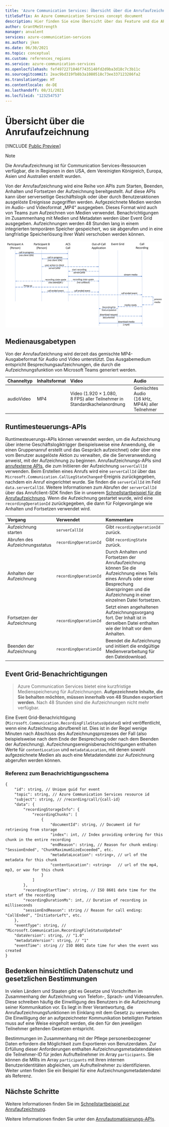 ```yaml
---
title: 'Azure Communication Services: Übersicht über die Anrufaufzeichnung'
titleSuffix: An Azure Communication Services concept document
description: Hier finden Sie eine Übersicht über das Feature und die APIs für die Anrufaufzeichnung.
author: GrantMeStrength
manager: anvalent
services: azure-communication-services
ms.author: jken
ms.date: 06/30/2021
ms.topic: conceptual
ms.custom: references_regions
ms.service: azure-communication-services
ms.openlocfilehash: fef4972271046f7435140fd2d9ba3d18c7c3b11c
ms.sourcegitcommit: 2eac9bd319fb8b3a1080518c73ee337123286fa2
ms.translationtype: HT
ms.contentlocale: de-DE
ms.lasthandoff: 08/31/2021
ms.locfileid: "123254753"
---
```

# <a name="calling-recording-overview"></a>Übersicht über die Anrufaufzeichnung

[!INCLUDE [Public Preview](../../includes/public-preview-include-document.md)]

> [!NOTE]
> Die Anrufaufzeichnung ist für Communication Services-Ressourcen verfügbar, die in Regionen in den USA, dem Vereinigten Königreich, Europa, Asien und Australien erstellt wurden.

Von der Anrufaufzeichnung wird eine Reihe von APIs zum Starten, Beenden, Anhalten und Fortsetzen der Aufzeichnung bereitgestellt. Auf diese APIs kann über serverseitige Geschäftslogik oder über durch Benutzeraktionen ausgelöste Ereignisse zugegriffen werden. Aufgezeichnete Medien werden im Audio- und Videoformat „MP4“ ausgegeben. Dieses Format wird auch von Teams zum Aufzeichnen von Medien verwendet. Benachrichtigungen im Zusammenhang mit Medien und Metadaten werden über Event Grid ausgegeben. Aufzeichnungen werden 48 Stunden lang in einem integrierten temporären Speicher gespeichert, wo sie abgerufen und in eine langfristige Speicherlösung Ihrer Wahl verschoben werden können. 

![Diagramm zum Konzept der Anrufaufzeichnung](../media/call-recording-concept.png)

## <a name="media-output-types"></a>Medienausgabetypen
Von der Anrufaufzeichnung wird derzeit das gemischte MP4-Ausgabeformat für Audio und Video unterstützt. Das Ausgabemedium entspricht Besprechungsaufzeichnungen, die durch die Aufzeichnungsfunktion von Microsoft Teams generiert werden.

| Channeltyp | Inhaltsformat | Video | Audio |
| :----------- | :------------- | :---- | :--------------------------- |
| audioVideo | MP4 | Video (1.920 × 1.080, 8 FPS) aller Teilnehmer in Standardkachelanordnung | Gemischtes Audio (16 kHz, MP4A) aller Teilnehmer |


## <a name="run-time-control-apis"></a>Runtimesteuerungs-APIs
Runtimesteuerungs-APIs können verwendet werden, um die Aufzeichnung über interne Geschäftslogiktrigger (beispielsweise eine Anwendung, die einen Gruppenanruf erstellt und das Gespräch aufzeichnet) oder über eine vom Benutzer ausgelöste Aktion zu verwalten, die die Serveranwendung anweist, mit der Aufzeichnung zu beginnen. Anrufaufzeichnungs-APIs sind [anrufexterne APIs](./call-automation-apis.md#out-of-call-apis), die zum Initiieren der Aufzeichnung `serverCallId` verwenden. Beim Erstellen eines Anrufs wird eine `serverCallId` über das `Microsoft.Communication.CallLegStateChanged`-Ereignis zurückgegeben, nachdem ein Anruf eingerichtet wurde. Sie finden die `serverCallId` im Feld `data.serverCallId`. Weitere Informationen zum Abrufen der `serverCallId` über das Anrufclient-SDK finden Sie in unserem [Schnellstartbeispiel für die Anrufaufzeichnung](../../quickstarts/voice-video-calling/call-recording-sample.md). Wenn die Aufzeichnung gestartet wurde, wird eine `recordingOperationId` zurückgegeben, die dann für Folgevorgänge wie Anhalten und Fortsetzen verwendet wird.   

| Vorgang                            | Verwendet            | Kommentare                       |
| :-------------------- | :--------------------- | :----------------------------- |
| Aufzeichnung starten       | `serverCallId`         | Gibt `recordingOperationId` zurück. | 
| Abrufen des Aufzeichnungsstatus   | `recordingOperationId` | Gibt `recordingState` zurück.       | 
| Anhalten der Aufzeichnung       | `recordingOperationId` | Durch Anhalten und Fortsetzen der Anrufaufzeichnung können Sie die Aufzeichnung eines Teils eines Anrufs oder einer Besprechung überspringen und die Aufzeichnung in einer einzelnen Datei fortsetzen. | 
| Fortsetzen der Aufzeichnung      | `recordingOperationId` | Setzt einen angehaltenen Aufzeichnungsvorgang fort. Der Inhalt ist in derselben Datei enthalten wie der Inhalt vor dem Anhalten. | 
| Beenden der Aufzeichnung        | `recordingOperationId` | Beendet die Aufzeichnung und initiiert die endgültige Medienverarbeitung für den Dateidownload. | 


## <a name="event-grid-notifications"></a>Event Grid-Benachrichtigungen

> Azure Communication Services bietet eine kurzfristige Medienspeicherung für Aufzeichnungen. **Aufgezeichnete Inhalte, die Sie behalten möchten, müssen innerhalb von 48 Stunden exportiert werden.** Nach 48 Stunden sind die Aufzeichnungen nicht mehr verfügbar.

Eine Event Grid-Benachrichtigung (`Microsoft.Communication.RecordingFileStatusUpdated`) wird veröffentlicht, wenn eine Aufzeichnung abrufbereit ist. Dies ist in der Regel wenige Minuten nach Abschluss des Aufzeichnungsprozesses der Fall (also beispielsweise nach dem Ende der Besprechung oder nach dem Beenden der Aufzeichnung). Aufzeichnungsereignisbenachrichtigungen enthalten Werte für `contentLocation` und `metadataLocation`, mit denen sowohl aufgezeichnete Medien als auch eine Metadatendatei zur Aufzeichnung abgerufen werden können.

### <a name="notification-schema-reference"></a>Referenz zum Benachrichtigungsschema
```
{
    "id": string, // Unique guid for event
    "topic": string, // Azure Communication Services resource id
    "subject": string, // /recording/call/{call-id}
    "data": {
        "recordingStorageInfo": {
            "recordingChunks": [
                {
                    "documentId": string, // Document id for retrieving from storage
                    "index": int, // Index providing ordering for this chunk in the entire recording
                    "endReason": string, // Reason for chunk ending: "SessionEnded", "ChunkMaximumSizeExceeded”, etc.
                    "metadataLocation": <string>, // url of the metadata for this chunk
                    "contentLocation": <string>   // url of the mp4, mp3, or wav for this chunk
                }
            ]
        },
        "recordingStartTime": string, // ISO 8601 date time for the start of the recording
        "recordingDurationMs": int, // Duration of recording in milliseconds
        "sessionEndReason": string // Reason for call ending: "CallEnded", "InitiatorLeft", etc.
    },
    "eventType": string, // "Microsoft.Communication.RecordingFileStatusUpdated"
    "dataVersion": string, // "1.0"
    "metadataVersion": string, // "1"
    "eventTime": string // ISO 8601 date time for when the event was created
}
```
## <a name="regulatory-and-privacy-concerns"></a>Bedenken hinsichtlich Datenschutz und gesetzlichen Bestimmungen

In vielen Ländern und Staaten gibt es Gesetze und Vorschriften im Zusammenhang der Aufzeichnung von Telefon-, Sprach- und Videoanrufen. Diese schreiben häufig die Einwilligung des Benutzers in die Aufzeichnung seiner Kommunikation vor. Es liegt in Ihrer Verantwortung, die Anrufaufzeichnungsfunktionen im Einklang mit dem Gesetz zu verwenden. Die Einwilligung der an aufgezeichneter Kommunikation beteiligten Parteien muss auf eine Weise eingeholt werden, die den für den jeweiligen Teilnehmer geltenden Gesetzen entspricht.

Bestimmungen im Zusammenhang mit der Pflege personenbezogener Daten erfordern die Möglichkeit zum Exportieren von Benutzerdaten. Zur Erfüllung dieser Anforderungen enthalten Aufzeichnungsmetadatendateien die Teilnehmer-ID für jeden Aufrufteilnehmer im Array `participants`. Sie können die MRIs im Array `participants` mit Ihren internen Benutzeridentitäten abgleichen, um Aufrufteilnehmer zu identifizieren. Weiter unten finden Sie ein Beispiel für eine Aufzeichnungsmetadatendatei als Referenz.

## <a name="next-steps"></a>Nächste Schritte
Weitere Informationen finden Sie im [Schnellstartbeispiel zur Anrufaufzeichnung](../../quickstarts/voice-video-calling/call-recording-sample.md).

Weitere Informationen finden Sie unter den [Anrufautomatisierungs-APIs](./call-automation-apis.md).

